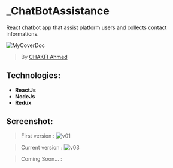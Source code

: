 # _ChatBotAssistance
React chatbot app that assist platform users and  collects contact informations.


![MyCoverDoc](https://user-images.githubusercontent.com/36175107/222153466-ffb1d2ef-b977-4085-855b-7719bf76419d.png)

> By [CHAKFI Ahmed](https://www.linkedin.com/in/chakfi-ahmed/)

## Technologies:

- **ReactJs**
- **NodeJs**
- **Redux**


## Screenshot:

> First version : 
![v01](https://user-images.githubusercontent.com/36175107/223455557-00d5531b-6929-4b2b-8961-7e0d4dc80cc5.png)

> Current version :
![v03](https://user-images.githubusercontent.com/36175107/227223932-6e3798a9-c446-42b9-9ff8-91a00678c8f8.png)
 
 > Coming Soon... : 
